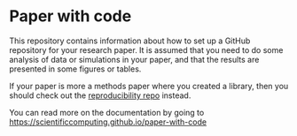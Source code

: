 # Paper with code

This repository contains information about how to set up a GitHub repository for your research paper.
It is assumed that you need to do some analysis of data or simulations in your paper, and that the results are presented in some figures or tables.

If your paper is more a methods paper where you created a library, then you should check out the [reproducibility repo](https://github.com/scientificcomputing/reproducibility) instead.

You can read more on the documentation by going to https://scientificcomputing.github.io/paper-with-code
